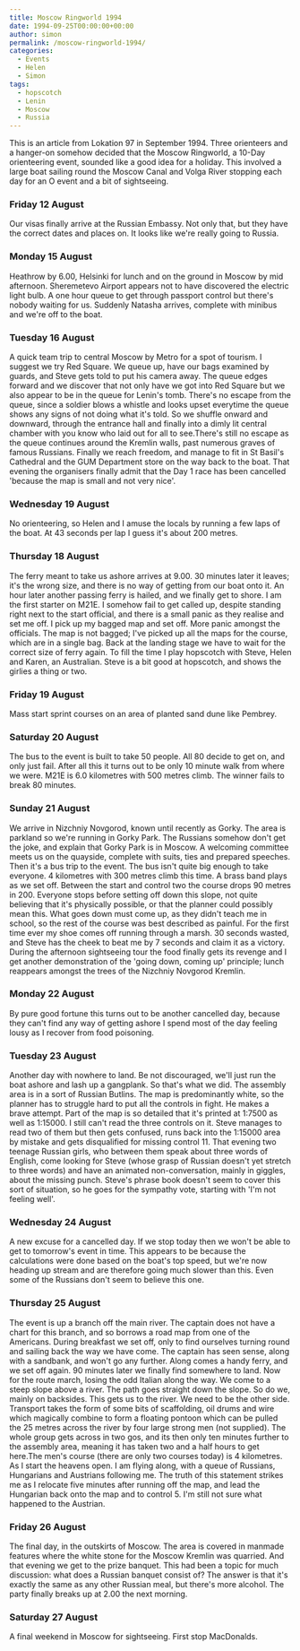 ```yaml
---
title: Moscow Ringworld 1994
date: 1994-09-25T00:00:00+00:00
author: simon
permalink: /moscow-ringworld-1994/
categories:
  - Events
  - Helen
  - Simon
tags:
  - hopscotch
  - Lenin
  - Moscow
  - Russia
---
```

This is an article from Lokation 97 in September 1994. Three orienteers and a hanger-on somehow decided that the Moscow Ringworld, a 10-Day orienteering event, sounded like a good idea for a holiday. This involved a large boat sailing round the Moscow Canal and Volga River stopping each day for an O event and a bit of sightseeing. <!--more-->

### Friday 12 August

Our visas finally arrive at the Russian Embassy. Not only that, but they have the correct dates and places on. It looks like we're really going to Russia.

### Monday 15 August

Heathrow by 6.00, Helsinki for lunch and on the ground in Moscow by mid afternoon. Sheremetevo Airport appears not to have discovered the electric light bulb. A one hour queue to get through passport control but there's nobody waiting for us. Suddenly Natasha arrives, complete with minibus and we're off to the boat.

### Tuesday 16 August

A quick team trip to central Moscow by Metro for a spot of tourism. I suggest we try Red Square. We queue up, have our bags examined by guards, and Steve gets told to put his camera away. The queue edges forward and we discover that not only have we got into Red Square but we also appear to be in the queue for Lenin's tomb. There's no escape from the queue, since a soldier blows a whistle and looks upset everytime the queue shows any signs of not doing what it's told. So we shuffle onward and downward, through the entrance hall and finally into a dimly lit central chamber with you know who laid out for all to see.There's still no escape as the queue continues around the Kremlin walls, past numerous graves of famous Russians. Finally we reach freedom, and manage to fit in St Basil's Cathedral and the GUM Department store on the way back to the boat. That evening the organisers finally admit that the Day 1 race has been cancelled 'because the map is small and not very nice'.

### Wednesday 19 August

No orienteering, so Helen and I amuse the locals by running a few laps of the boat. At 43 seconds per lap I guess it's about 200 metres.

### Thursday 18 August

The ferry meant to take us ashore arrives at 9.00. 30 minutes later it leaves; it's the wrong size, and there is no way of getting from our boat onto it. An hour later another passing ferry is hailed, and we finally get to shore. I am the first starter on M21E. I somehow fail to get called up, despite standing right next to the start official, and there is a small panic as they realise and set me off. I pick up my bagged map and set off. More panic amongst the officials. The map is not bagged; I've picked up all the maps for the course, which are in a single bag. Back at the landing stage we have to wait for the correct size of ferry again. To fill the time I play hopscotch with Steve, Helen and Karen, an Australian. Steve is a bit good at hopscotch, and shows the girlies a thing or two.

### Friday 19 August

Mass start sprint courses on an area of planted sand dune like Pembrey.

### Saturday 20 August

The bus to the event is built to take 50 people. All 80 decide to get on, and only just fail. After all this it turns out to be only 10 minute walk from where we were. M21E is 6.0 kilometres with 500 metres climb. The winner fails to break 80 minutes.

### Sunday 21 August

We arrive in Nizchniy Novgorod, known until recently as Gorky. The area is parkland so we're running in Gorky Park. The Russians somehow don't get the joke, and explain that Gorky Park is in Moscow. A welcoming committee meets us on the quayside, complete with suits, ties and prepared speeches. Then it's a bus trip to the event. The bus isn't quite big enough to take everyone. 4 kilometres with 300 metres climb this time. A brass band plays as we set off. Between the start and control two the course drops 90 metres in 200. Everyone stops before setting off down this slope, not quite believing that it's physically possible, or that the planner could possibly mean this. What goes down must come up, as they didn't teach me in school, so the rest of the course was best described as painful. For the first time ever my shoe comes off running through a marsh. 30 seconds wasted, and Steve has the cheek to beat me by 7 seconds and claim it as a victory. During the afternoon sightseeing tour the food finally gets its revenge and I get another demonstration of the 'going down, coming up' principle; lunch reappears amongst the trees of the Nizchniy Novgorod Kremlin.

### Monday 22 August

By pure good fortune this turns out to be another cancelled day, because they can't find any way of getting ashore I spend most of the day feeling lousy as I recover from food poisoning.

### Tuesday 23 August

Another day with nowhere to land. Be not discouraged, we'll just run the boat ashore and lash up a gangplank. So that's what we did. The assembly area is in a sort of Russian Butlins. The map is predominantly white, so the planner has to struggle hard to put all the controls in fight. He makes a brave attempt. Part of the map is so detailed that it's printed at 1:7500 as well as 1:15000. I still can't read the three controls on it. Steve manages to read two of them but then gets confused, runs back into the 1:15000 area by mistake and gets disqualified for missing control 11. That evening two teenage Russian girls, who between them speak about three words of English, come looking for Steve (whose grasp of Russian doesn't yet stretch to three words) and have an animated non-conversation, mainly in giggles, about the missing punch. Steve's phrase book doesn't seem to cover this sort of situation, so he goes for the sympathy vote, starting with 'I'm not feeling well'.

### Wednesday 24 August

A new excuse for a cancelled day. If we stop today then we won't be able to get to tomorrow's event in time. This appears to be because the calculations were done based on the boat's top speed, but we're now heading up stream and are therefore going much slower than this. Even some of the Russians don't seem to believe this one.

### Thursday 25 August

The event is up a branch off the main river. The captain does not have a chart for this branch, and so borrows a road map from one of the Americans. During breakfast we set off, only to find ourselves turning round and sailing back the way we have come. The captain has seen sense, along with a sandbank, and won't go any further. Along comes a handy ferry, and we set off again. 90 minutes later we finally find somewhere to land. Now for the route march, losing the odd Italian along the way. We come to a steep slope above a river. The path goes straight down the slope. So do we, mainly on backsides. This gets us to the river. We need to be the other side. Transport takes the form of some bits of scaffolding, oil drums and wire which magically combine to form a floating pontoon which can be pulled the 25 metres across the river by four large strong men (not supplied). The whole group gets across in two gos, and its then only ten minutes further to the assembly area, meaning it has taken two and a half hours to get here.The men's course (there are only two courses today) is 4 kilometres. As I start the heavens open. I am flying along, with a queue of Russians, Hungarians and Austrians following me. The truth of this statement strikes me as I relocate five minutes after running off the map, and lead the Hungarian back onto the map and to control 5. I'm still not sure what happened to the Austrian.

### Friday 26 August

The final day, in the outskirts of Moscow. The area is covered in manmade features where the white stone for the Moscow Kremlin was quarried. And that evening we get to the prize banquet. This had been a topic for much discussion: what does a Russian banquet consist of? The answer is that it's exactly the same as any other Russian meal, but there's more alcohol. The party finally breaks up at 2.00 the next morning.

### Saturday 27 August

A final weekend in Moscow for sightseeing. First stop MacDonalds.
